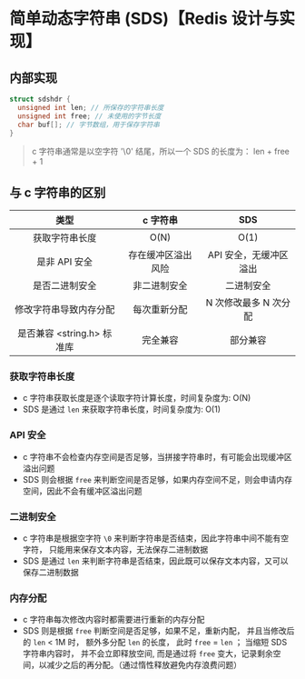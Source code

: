 # 简单动态字符串 (SDS)【Redis 设计与实现】

## 内部实现

```c
struct sdshdr {
  unsigned int len; // 所保存的字符串长度
  unsigned int free; // 未使用的字节长度
  char buf[]; // 字节数组，用于保存字符串
}
```

> c 字符串通常是以空字符 '\0' 结尾，所以一个 SDS 的长度为： len + free + 1


## 与 c 字符串的区别

|         类型          |   c 字符串   |      SDS      |
| :-----------------: | :-------: | :-----------: |
|       获取字符串长度       |   O(N)    |     O(1)      |
|      是非 API 安全      | 存在缓冲区溢出风险 | API 安全，无缓冲区溢出 |
|       是否二进制安全       |  非二进制安全   |     二进制安全     |
|     修改字符串导致内存分配     |  每次重新分配   | N 次修改最多 N 次分配 |
| 是否兼容 <string.h> 标准库 |   完全兼容    |     部分兼容      |

### 获取字符串长度

- c 字符串获取长度是逐个读取字符计算长度，时间复杂度为: O(N)
- SDS 是通过 `len` 来获取字符串长度，时间复杂度为: O(1)

### API 安全

- c 字符串不会检查内存空间是否足够，当拼接字符串时，有可能会出现缓冲区溢出问题
- SDS 则会根据 `free` 来判断空间是否足够，如果内存空间不足，则会申请内存空间，因此不会有缓冲区溢出问题

### 二进制安全

- c 字符串是根据空字符 `\0` 来判断字符串是否结束，因此字符串中间不能有空字符， 只能用来保存文本内容，无法保存二进制数据
- SDS  是通过 `len` 来判断字符串是否结束，因此既可以保存文本内容，又可以保存二进制数据

### 内存分配

- c 字符串每次修改内容时都需要进行重新的内存分配
- SDS 则是根据 `free` 判断空间是否足够，如果不足，重新内配， 并且当修改后的 `len` < 1M 时， 额外多分配 `len` 的长度， 此时 `free` = `len` ；  当缩短 SDS 字符串内容时， 并不会立即释放空间, 而是通过将 `free` 变大，记录剩余空间，以减少之后的再分配。（通过惰性释放避免内存浪费问题） 
